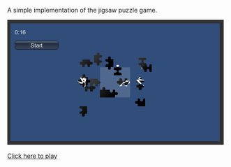 A simple implementation of the jigsaw puzzle game.

![image](Screenshots/pic_01.png)

[Click here to play](https://aillieo.github.io/JigsawPuzzleGame/)
